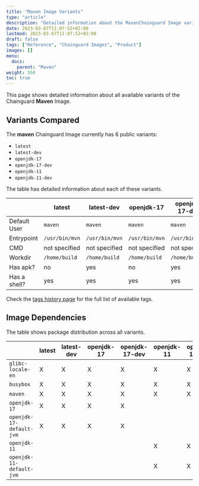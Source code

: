 ```yaml
---
title: "Maven Image Variants"
type: "article"
description: "Detailed information about the MavenChainguard Image variants"
date: 2023-03-07T11:07:52+02:00
lastmod: 2023-03-07T11:07:52+02:00
draft: false
tags: ["Reference", "Chainguard Images", "Product"]
images: []
menu:
  docs:
    parent: "Maven"
weight: 550
toc: true
---
```


This page shows detailed information about all available variants of the Chainguard **Maven** Image.

## Variants Compared
The **maven** Chainguard Image currently has 6 public variants: 

- `latest`
- `latest-dev`
- `openjdk-17`
- `openjdk-17-dev`
- `openjdk-11`
- `openjdk-11-dev`

The table has detailed information about each of these variants.

|              | latest         | latest-dev     | openjdk-17     | openjdk-17-dev | openjdk-11     | openjdk-11-dev |
|--------------|----------------|----------------|----------------|----------------|----------------|----------------|
| Default User | `maven`        | `maven`        | `maven`        | `maven`        | `maven`        | `maven`        |
| Entrypoint   | `/usr/bin/mvn` | `/usr/bin/mvn` | `/usr/bin/mvn` | `/usr/bin/mvn` | `/usr/bin/mvn` | `/usr/bin/mvn` |
| CMD          | not specified  | not specified  | not specified  | not specified  | not specified  | not specified  |
| Workdir      | `/home/build`  | `/home/build`  | `/home/build`  | `/home/build`  | `/home/build`  | `/home/build`  |
| Has apk?     | no             | yes            | no             | yes            | no             | yes            |
| Has a shell? | yes            | yes            | yes            | yes            | yes            | yes            |

Check the [tags history page](/chainguard/chainguard-images/reference/maven/tags_history/) for the full list of available tags.
## Image Dependencies
The table shows package distribution across all variants.

|                          | latest | latest-dev | openjdk-17 | openjdk-17-dev | openjdk-11 | openjdk-11-dev |
|--------------------------|--------|------------|------------|----------------|------------|----------------|
| `glibc-locale-en`        | X      | X          | X          | X              | X          | X              |
| `busybox`                | X      | X          | X          | X              | X          | X              |
| `maven`                  | X      | X          | X          | X              | X          | X              |
| `openjdk-17`             | X      | X          | X          | X              |            |                |
| `openjdk-17-default-jvm` | X      | X          | X          | X              |            |                |
| `openjdk-11`             |        |            |            |                | X          | X              |
| `openjdk-11-default-jvm` |        |            |            |                | X          | X              |
